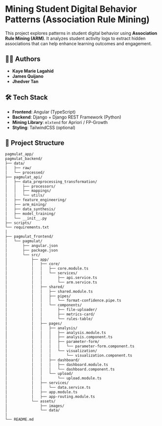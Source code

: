 # Mining Student Digital Behavior Patterns (Association Rule Mining)

This project explores patterns in student digital behavior using **Association Rule Mining (ARM)**. It analyzes student activity logs to extract hidden associations that can help enhance learning outcomes and engagement.

## 👨‍💻 Authors
- **Kaye Marie Lagahid**
- **James Quijano**
- **Jhedver Tan**

## 🛠️ Tech Stack
- **Frontend**: Angular (TypeScript)
- **Backend**: Django + Django REST Framework (Python)
- **Mining Library**: `mlxtend` for Apriori / FP-Growth
- **Styling**: TailwindCSS (optional)

## 📁 Project Structure

```bash
pagmulat_app/
pagmulat_backend/
├── data/
│   ├── raw/
│   └── processed/
├── pagmulat_api/
│   ├── data_preprocessing_transformation/
│   │   ├── processors/
│   │   ├── mappings/
│   │   └── utils/
│   ├── feature_engineering/
│   ├── arm_mining/
│   ├── data_synthesis/
│   ├── model_training/
│   └── __init__.py
├── scripts/
└── requirements.txt
│
├── pagmulat_frontend/
│   └── pagmulat/
│       ├── angular.json
│       ├── package.json
│       └── src/
│           ├── app/
│           │   ├── core/
│           │   │   ├── core.module.ts
│           │   │   └── services/
│           │   │       ├── api.service.ts
│           │   │       └── arm.service.ts
│           │   ├── shared/
│           │   │   ├── shared.module.ts
│           │   │   ├── pipes/
│           │   │   │   └── format-confidence.pipe.ts
│           │   │   └── components/
│           │   │       ├── file-uploader/
│           │   │       ├── metrics-card/
│           │   │       └── rules-table/
│           │   ├── pages/
│           │   │   ├── analysis/
│           │   │   │   ├── analysis.module.ts
│           │   │   │   ├── analysis.component.ts
│           │   │   │   ├── parameter-form/
│           │   │   │   │   └── parameter-form.component.ts
│           │   │   │   └── visualization/
│           │   │   │       └── visualization.component.ts
│           │   │   ├── dashboard/
│           │   │   │   ├── dashboard.module.ts
│           │   │   │   └── dashboard.component.ts
│           │   │   └── upload/
│           │   │       └── upload.module.ts
│           │   ├── services/
│           │   │   └── data.service.ts
│           │   ├── app.module.ts
│           │   ├── app-routing.module.ts
│           └── assets/
│               ├── images/
│               └── data/
│
└── README.md
